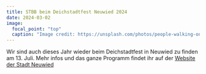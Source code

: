```yaml
---
title: STBB beim Deichstadtfest Neuwied 2024
date: 2024-03-02
image:
  focal_point: "top"
  caption: "Image credit: https://unsplash.com/photos/people-walking-on-street-during-daytime-9xsXiWvjnLQ"
---
```


Wir sind auch dieses Jahr wieder beim Deichstadtfest in Neuwied zu finden am 13. Juli. Mehr infos und das ganze Programm findet ihr auf der [Website der Stadt Neuwied](https://www.neuwied.de/deichstadtfest)
